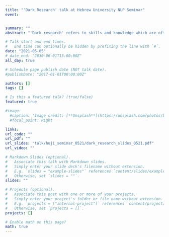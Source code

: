 ```yaml
---
title: "'Dark Research' talk at Hebrew University NLP Seminar"
event:


summary: ""
abstract: "'Dark research' refers to skills and knowledge which are often significant factors in successful research, yet are rarely covered by any formal graduate university curricula. For example, (1) how to find and formulate research questions, (2) how to manage references & project workflows and not drown in the oceans of information, (3) how to write and maintain reproducible research code and experiments, and (4) how to forge connections and collaborations with the wider scientific community. In this meeting I'll present some of my experience and tools for grappling with these challenges, centering around Notion for (2) (and pretty much everything else also 🙃), Weights and Biases for (3) and Twitter + Hugo Academic web pages for (4)."

# Talk start and end times.
#   End time can optionally be hidden by prefixing the line with `#`.
date: "2021-05-05"
# date_end: "2030-06-01T15:00:00Z"
all_day: true

# Schedule page publish date (NOT talk date).
#publishDate: "2017-01-01T00:00:00Z"

authors: []
tags: []

# Is this a featured talk? (true/false)
featured: true

#image:
  #caption: 'Image credit: [**Unsplash**](https://unsplash.com/photos/bzdhc5b3Bxs)'
  #focal_point: Right

links:
url_code: ""
url_pdf: ""
url_slides: "talk/huji_seminar_0521/dark_research_slides_0521.pdf"
url_video: ""

# Markdown Slides (optional).
#   Associate this talk with Markdown slides.
#   Simply enter your slide deck's filename without extension.
#   E.g. `slides = "example-slides"` references `content/slides/example-slides.md`.
#   Otherwise, set `slides = ""`.
slides: ""

# Projects (optional).
#   Associate this post with one or more of your projects.
#   Simply enter your project's folder or file name without extension.
#   E.g. `projects = ["internal-project"]` references `content/project/deep-learning/index.md`.
#   Otherwise, set `projects = []`.
projects: []

# Enable math on this page?
math: true
---
```

